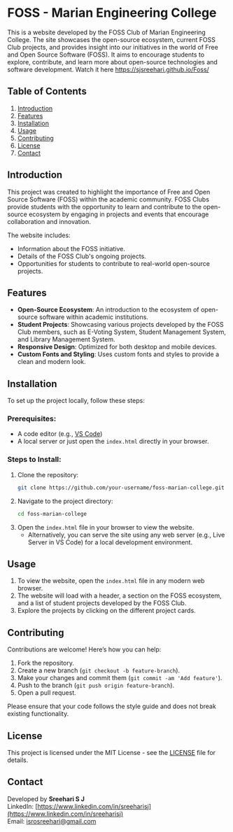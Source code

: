 # FOSS - Marian Engineering College

This is a website developed by the FOSS Club of Marian Engineering College. The site showcases the open-source ecosystem, current FOSS Club projects, and provides insight into our initiatives in the world of Free and Open Source Software (FOSS). It aims to encourage students to explore, contribute, and learn more about open-source technologies and software development.
Watch it here https://sjsreehari.github.io/Foss/

## Table of Contents
1. [Introduction](#introduction)
2. [Features](#features)
3. [Installation](#installation)
4. [Usage](#usage)
5. [Contributing](#contributing)
6. [License](#license)
7. [Contact](#contact)

## Introduction

This project was created to highlight the importance of Free and Open Source Software (FOSS) within the academic community. FOSS Clubs provide students with the opportunity to learn and contribute to the open-source ecosystem by engaging in projects and events that encourage collaboration and innovation.

The website includes:
- Information about the FOSS initiative.
- Details of the FOSS Club's ongoing projects.
- Opportunities for students to contribute to real-world open-source projects.

## Features

- **Open-Source Ecosystem**: An introduction to the ecosystem of open-source software within academic institutions.
- **Student Projects**: Showcasing various projects developed by the FOSS Club members, such as E-Voting System, Student Management System, and Library Management System.
- **Responsive Design**: Optimized for both desktop and mobile devices.
- **Custom Fonts and Styling**: Uses custom fonts and styles to provide a clean and modern look.

## Installation

To set up the project locally, follow these steps:

### Prerequisites:
- A code editor (e.g., [VS Code](https://code.visualstudio.com/))
- A local server or just open the `index.html` directly in your browser.

### Steps to Install:
1. Clone the repository:
    ```bash
    git clone https://github.com/your-username/foss-marian-college.git
    ```
2. Navigate to the project directory:
    ```bash
    cd foss-marian-college
    ```
3. Open the `index.html` file in your browser to view the website.
    - Alternatively, you can serve the site using any web server (e.g., Live Server in VS Code) for a local development environment.

## Usage

1. To view the website, open the `index.html` file in any modern web browser.
2. The website will load with a header, a section on the FOSS ecosystem, and a list of student projects developed by the FOSS Club.
3. Explore the projects by clicking on the different project cards.

## Contributing

Contributions are welcome! Here’s how you can help:

1. Fork the repository.
2. Create a new branch (`git checkout -b feature-branch`).
3. Make your changes and commit them (`git commit -am 'Add feature'`).
4. Push to the branch (`git push origin feature-branch`).
5. Open a pull request.

Please ensure that your code follows the style guide and does not break existing functionality.

## License

This project is licensed under the MIT License - see the [LICENSE](LICENSE) file for details.

## Contact

Developed by **Sreehari S J**  
LinkedIn: [https://www.linkedin.com/in/sreeharisj](https://www.linkedin.com/in/sreeharisj)  
Email: [isrosreehari@gmail.com](mailto:isrosreehari@gmail.com)

